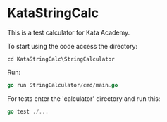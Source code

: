 # KataStringCalc

This is a test calculator for Kata Academy.

To start using the code access the directory:

```
cd KataStringCalc\StringCalculator
```

Run:

```go
go run StringCalculator/cmd/main.go
```

For tests enter the 'calculator' directory and run this:

```go
go test ./...
```